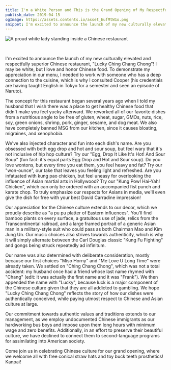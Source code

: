 ```yaml
---
title: I'm a White Person and This is the Grand Opening of My Respectfully Superior Chinese Restaurant
publish_date: 2019-04-15
ogImage: https://assets.contents.io/asset_EufMtW1o.png
snippet: I'm excited to announce the launch of my new culturally elevated and respectfully superior Chinese restaurant, "Lucky Ching Chang Chong"! I may be white, but I love and honor Chinese food. To demonstrate my appreciation in...
---
```

![A proud white lady standing inside a Chinese restaurant](https://assets.contents.io/asset_EufMtW1o.png)

</br>

I'm excited to announce the launch of my new culturally elevated and respectfully superior Chinese restaurant, "Lucky Ching Chang Chong"! I may be white, but I love and honor Chinese food. To demonstrate my appreciation in our menu, I needed to work with someone who has a deep connection to the cuisine, which is why I consulted Cooper (his credentials are having taught English in Tokyo for a semester and seen an episode of Naruto).

The concept for this restaurant began several years ago when I told my husband that I wish there was a place to get healthy Chinese food that didn't make you feel yucky afterward. We reworked all of our favorite dishes from a nutritious angle to be free of gluten, wheat, sugar, GMOs, nuts, rice, soy, green onions, shrimp, pork, ginger, sesame, and dog meat. We also have completely banned MSG from our kitchen, since it causes bloating, migraines, and xenophobia.

We've also injected character and fun into each dish's name. Are you obsessed with both egg drop and hot and sour soup, but feel wary that it's not inclusive of hip hop culture? Try our "Egg, Drop It Like It's Hot! And Sour Soup" (fun fact: it's equal parts Egg Drop and Hot and Sour soup). Do you love wontons, but every time you eat them, you feel heavy and fat? Try our "won-ounce", our take that leaves you feeling light and refreshed. Are you infatuated with kung pao chicken, but feel uneasy for overlooking the influence of Asian martial arts in Hollywood? Try our "Kung Pow! Hai-Yah! Chicken", which can only be ordered with an accompanied fist punch and karate chop. To truly emphasize our respects for Asians in media, we'll even give the dish for free with your best David Carradine impression!

Our appreciation for the Chinese culture extends to our decor, which we proudly describe as "a pu pu platter of Eastern influences". You'll find bamboo plants on every surface, a gratuitous use of jade, relics from the Transcontinental railroad, and a large framed portrait of a generic Asian man in a military-style suit who could pass as both Chairman Mao and Kim Jung Un. Our music choices also strives towards authenticity, which is why it will simply alternate between the Carl Douglas classic "Kung Fu Fighting" and gongs being struck repeatedly ad infinitum.

Our name was also determined with deliberate consideration, mostly because our first choices "Miso Horny" and "Me Love U Long Time" were already taken. We settled on "Ching Chang Chong", which was not a total accident: my husband once had a friend whose last name rhymed with "Chang" (edit: it was actually the first name and it was "Frank"). We then appended the name with "Lucky", because luck is a major component of the Chinese culture given that they are all addicted to gambling. We hope "Lucky Ching Chang Chong" reflects the story of how our dishes were authentically conceived, while paying utmost respect to Chinese and Asian culture at large.

Our commitment towards authentic values and traditions extends to our management, as we employ undocumented Chinese immigrants as our hardworking bus boys and impose upon them long hours with minimum wage and zero benefits. Additionally, in an effort to preserve their beautiful culture, we have declined to connect them to second-language programs for assimilating into American society.

Come join us in celebrating Chinese culture for our grand opening, where we welcome all with free conical straw hats and toy buck teeth prosthetics! Kanpai!